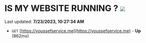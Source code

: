 # IS MY WEBSITE RUNNING ? [![](https://img.shields.io/static/v1?label=Sponsor&message=%E2%9D%A4&logo=GitHub&color=%23fe8e86)](https://github.com/sponsors/<username>)

Last updated: **7/23/2023, 10:27:34 AM**

- `GET` [https://youssefservice.me](https://youssefservice.me) - **Up** (862ms)
